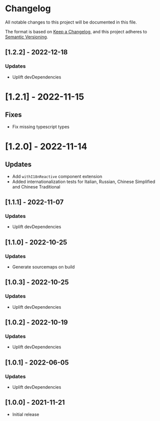 # Changelog

All notable changes to this project will be documented in this file.

The format is based on [Keep a Changelog](https://keepachangelog.com/en/1.0.0/),
and this project adheres to [Semantic Versioning](https://semver.org/spec/v2.0.0.html).

## [1.2.2] - 2022-12-18

### Updates
- Uplift devDependencies

# [1.2.1] - 2022-11-15

## Fixes
- Fix missing typescript types

# [1.2.0] - 2022-11-14

## Updates
- Add `withI18nReactive` component extension
- Added internationalization tests for Italian, Russian, Chinese Simplified and Chinese Traditional

## [1.1.1] - 2022-11-07

### Updates
- Uplift devDependencies

## [1.1.0] - 2022-10-25

### Updates
- Generate sourcemaps on build

## [1.0.3] - 2022-10-25

### Updates
- Uplift devDependencies

## [1.0.2] - 2022-10-19

### Updates
- Uplift devDependencies

## [1.0.1] - 2022-06-05

### Updates
- Uplift devDependencies

## [1.0.0] - 2021-11-21

- Initial release
